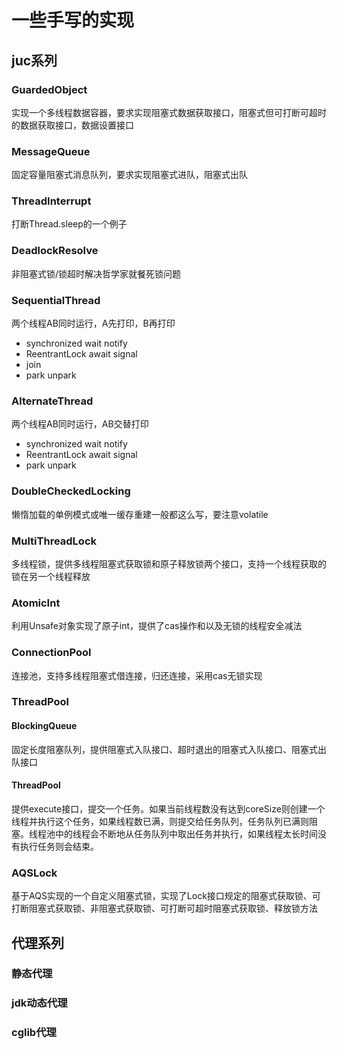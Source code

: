 # 一些手写的实现

## juc系列

### GuardedObject

实现一个多线程数据容器，要求实现阻塞式数据获取接口，阻塞式但可打断可超时的数据获取接口，数据设置接口

### MessageQueue

固定容量阻塞式消息队列，要求实现阻塞式进队，阻塞式出队

### ThreadInterrupt

打断Thread.sleep的一个例子

### DeadlockResolve

非阻塞式锁/锁超时解决哲学家就餐死锁问题

### SequentialThread

两个线程AB同时运行，A先打印，B再打印

- synchronized wait notify
- ReentrantLock await signal
- join
- park unpark

### AlternateThread

两个线程AB同时运行，AB交替打印

- synchronized wait notify
- ReentrantLock await signal
- park unpark

### DoubleCheckedLocking

懒惰加载的单例模式或唯一缓存重建一般都这么写，要注意volatile

### MultiThreadLock

多线程锁，提供多线程阻塞式获取锁和原子释放锁两个接口，支持一个线程获取的锁在另一个线程释放

### AtomicInt

利用Unsafe对象实现了原子int，提供了cas操作和以及无锁的线程安全减法

### ConnectionPool

连接池，支持多线程阻塞式借连接，归还连接，采用cas无锁实现

### ThreadPool

#### BlockingQueue

固定长度阻塞队列，提供阻塞式入队接口、超时退出的阻塞式入队接口、阻塞式出队接口

#### ThreadPool

提供execute接口，提交一个任务。如果当前线程数没有达到coreSize则创建一个线程并执行这个任务，如果线程数已满，则提交给任务队列，任务队列已满则阻塞。线程池中的线程会不断地从任务队列中取出任务并执行，如果线程太长时间没有执行任务则会结束。

### AQSLock

基于AQS实现的一个自定义阻塞式锁，实现了Lock接口规定的阻塞式获取锁、可打断阻塞式获取锁、非阻塞式获取锁、可打断可超时阻塞式获取锁、释放锁方法

## 代理系列

### 静态代理

### jdk动态代理

### cglib代理